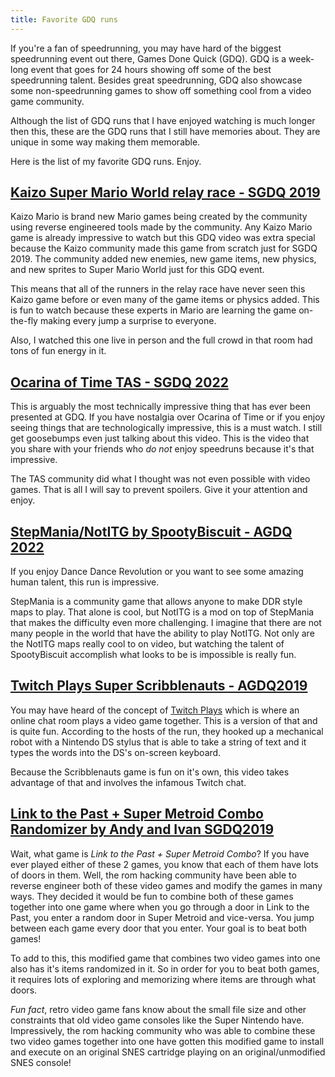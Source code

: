 ```yaml
---
title: Favorite GDQ runs
---
```


If you're a fan of speedrunning, you may have hard of the biggest speedrunning event out there, Games Done Quick (GDQ). GDQ is a week-long event that goes for 24 hours showing off some of the best speedrunning talent. Besides great speedrunning, GDQ also showcase some non-speedrunning games to show off something cool from a video game community. 

Although the list of GDQ runs that I have enjoyed watching is much longer then this, these are the GDQ runs that I still have memories about. They are unique in some way making them memorable. 

Here is the list of my favorite GDQ runs. Enjoy. 

## [Kaizo Super Mario World relay race - SGDQ 2019][1]

Kaizo Mario is brand new Mario games being created by the community using reverse engineered tools made by the community. Any Kaizo Mario game is already impressive to watch but this GDQ video was extra special because the Kaizo community made this game from scratch just for SGDQ 2019. The community added new enemies, new game items, new physics, and new sprites to Super Mario World just for this GDQ event. 

This means that all of the runners in the relay race have never seen this Kaizo game before or even many of the game items or physics added. This is fun to watch because these experts in Mario are learning the game on-the-fly making every jump a surprise to everyone. 

Also, I watched this one live in person and the full crowd in that room had tons of fun energy in it. 

## [Ocarina of Time TAS - SGDQ 2022][2]

This is arguably the most technically impressive thing that has ever been presented at GDQ. If you have nostalgia over Ocarina of Time or if you enjoy seeing things that are technologically impressive, this is a must watch. I still get goosebumps even just talking about this video. This is the video that you share with your friends who *do not* enjoy speedruns because it's that impressive. 

The TAS community did what I thought was not even possible with video games. That is all I will say to prevent spoilers. Give it your attention and enjoy. 

## [StepMania/NotITG by SpootyBiscuit - AGDQ 2022][3]

If you enjoy Dance Dance Revolution or you want to see some amazing human talent, this run is impressive. 

StepMania is a community game that allows anyone to make DDR style maps to play. That alone is cool, but NotITG is a mod on top of StepMania that makes the difficulty even more challenging. I imagine that there are not many people in the world that have the ability to play NotITG. Not only are the NotITG maps really cool to on video, but watching the talent of SpootyBiscuit accomplish what looks to be is impossible is really fun. 

## [Twitch Plays Super Scribblenauts - AGDQ2019][4]

You may have heard of the concept of [Twitch Plays][5] which is where an online chat room plays a video game together. This is a version of that and is quite fun. According to the hosts of the run, they hooked up a mechanical robot with a Nintendo DS stylus that is able to take a string of text and it types the words into the DS's on-screen keyboard. 

Because the Scribblenauts game is fun on it's own, this video takes advantage of that and involves the infamous Twitch chat. 

## [Link to the Past + Super Metroid Combo Randomizer by Andy and Ivan SGDQ2019][6]

Wait, what game is *Link to the Past + Super Metroid Combo*? If you have ever played either of these 2 games, you know that each of them have lots of doors in them. Well, the rom hacking community have been able to reverse engineer both of these video games and modify the games in many ways. They decided it would be fun to combine both of these games together into one game where when you go through a door in Link to the Past, you enter a random door in Super Metroid and vice-versa. You jump between each game every door that you enter. Your goal is to beat both games! 

To add to this, this modified game that combines two video games into one also has it's items randomized in it. So in order for you to beat both games, it requires lots of exploring and memorizing where items are through what doors. 

*Fun fact*, retro video game fans know about the small file size and other constraints that old video game consoles like the Super Nintendo have. Impressively, the rom hacking community who was able to combine these two video games together into one have gotten this modified game to install and execute on an original SNES cartridge playing on an original/unmodified SNES console! 





[1]:	https://www.youtube.com/watch?v=yARetgEZnEM
[2]:	https://www.youtube.com/watch?v=PNbkv_DJ0f0
[3]:	https://www.youtube.com/watch?v=sBP8MxQhEVM
[4]:	https://www.youtube.com/watch?v=sf2sNQ5t3Vo
[5]:	https://en.wikipedia.org/wiki/Twitch_Plays_Pok%C3%A9mon
[6]:	https://www.youtube.com/watch?v=uujsW7yFkZU